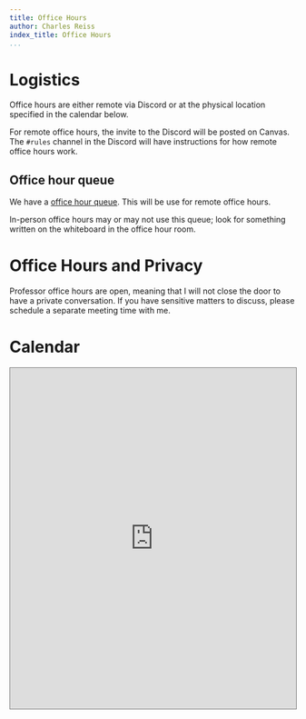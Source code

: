 ```yaml
---
title: Office Hours
author: Charles Reiss
index_title: Office Hours
...
```


# Logistics

Office hours are either remote via Discord or at the physical location specified in the calendar below.

For remote office hours, the invite to the Discord will be posted on Canvas.
The `#rules` channel in the Discord will have instructions for how remote office hours work.

## Office hour queue

We have a [office hour queue]({{site.ohq_site}}). This will be use for remote office hours.

In-person office hours may or may not use this queue; look for something written on the whiteboard
in the office hour room.

# Office Hours and Privacy

Professor office hours are open, meaning that I will not close the door to have a private conversation.
If you have sensitive matters to discuss, please schedule a separate meeting time with me.

# Calendar

<iframe src="https://calendar.google.com/calendar/embed?height=600&wkst=1&bgcolor=%23ffffff&ctz=America%2FNew_York&mode=WEEK&src=MDJkMDE0ZmEzNmNlZWFhOGFiYTc3YmVjY2Y4MzU0YmJkZjE2NmI0YzY5MDcyZWUwYTA1MTcxNmQ1YTQyNTMwZkBncm91cC5jYWxlbmRhci5nb29nbGUuY29t&src=MmNlM2I1MjA0ODJkMzJjM2QwOGM5Yjc3MzY5YjRhYmYyOTRiNGE4NTM5MTQxNGRiMWY2Y2NjNGMyMjMwMDI3ZkBncm91cC5jYWxlbmRhci5nb29nbGUuY29t&color=%23A79B8E&color=%23F4511E" style="border:solid 1px #777" width="100%" height="600" frameborder="0" scrolling="no"></iframe>
